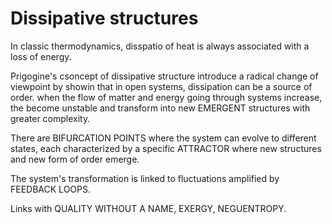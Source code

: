 # Dissipative structures

In classic thermodynamics, disspatio of heat is always associated with a loss of energy.

Prigogine's csoncept of dissipative structure introduce a radical change of viewpoint by showin that in open systems, dissipation can be a source of order. when the flow of matter and energy going through systems increase, the become unstable and transform into new EMERGENT structures with greater complexity.

There are BIFURCATION POINTS where the system can evolve to different states, each characterized by a specific ATTRACTOR where new structures and new form of order emerge.

The system's transformation is linked to fluctuations amplified by FEEDBACK LOOPS.

Links with QUALITY WITHOUT A NAME, EXERGY, NEGUENTROPY.

